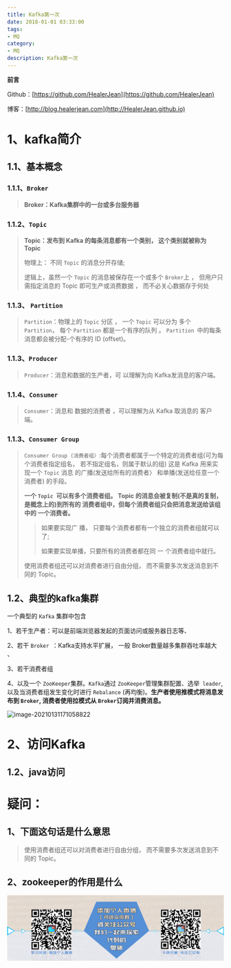 ```yaml
---
title: Kafka第一次
date: 2018-01-01 03:33:00
tags: 
- MQ
category: 
- MQ
description: Kafka第一次
---
```




**前言**     

 Github：[https://github.com/HealerJean](https://github.com/HealerJean)         

 博客：[http://blog.healerjean.com](http://HealerJean.github.io)          



# 1、kafka简介

## 1.1、基本概念

### 1.1.1、`Broker`

> **Broker：Kafka集群中的一台或多台服务器**   



### 1.1.2、`Topic`

> **Topic：发布到 Kafka 的每条消息都有一个类别， 这个类别就被称为 Topic**       
>
> 物理上： 不同 `Topic` 的消息分开存储;      
>
> 逻辑上，虽然一个 `Topic` 的消息被保存在一个或多个 `Broker`上 ， 但用户只需指定消息的 Topic 即可生产或消费数据 ， 而不必关心数据存于何处    



### 1.1.3、 `Partition`

> `Partition`：物理上的 `Topic` 分区 ， 一个 `Topic` 可以分为 多个 `Partition`， 每个 `Partition` 都是一个有序的队列 。 `Partition `中的每条消息都会被分配-个有序的 ID (offset)。



### 1.1.3、`Producer `

>  `Producer`：消息和数据的生产者，可 以理解为向 Kafka发消息的客户端。 



### 1.1.4、`Consumer`

> `Consumer`：消息和 数据的消费者 ，可以理解为从 Kafka 取消息的 客户端。



### 1.1.3、`Consumer Group`

> `Consumer Group (消费者组〉`:每个消费者都属于一个特定的消费者组(可为每个消费者指定组名， 若不指定组名，则属于默认的组)     这是 Kafka 用来实现一个 `Topic` 消息 的广播(发送给所有的消费者〉 和单播(发送给任意一个消费者) 的手段。     
>
>  **一个 `Topic `可以有多个消费者组。 Topic 的消息会被复制(不是真的复制， 是概念上的)到所有的 消费者组中，但每个消费者组只会把消息发送给该组中的 一个消费者。**    
>
> 
>
> > 如果要实现广 播， 只要每个消费者都有一个独立的消费者组就可以了;        
> >
> > 如果要实现单播，只要所有的消费者都在同 一 个消费者组中就行。   
>
> 使用消费者组还可以对消费者进行自由分组， 而不需要多次发送消息到不同的 Topic。





## 1.2、典型的kafka集群

一个典型的 `Kafka` 集群中包含      

1、若干生产者：可以是前端浏览器发起的页面访问或服务器日志等、       

2、若干 `Broker `：Kafka支持水平扩展， 一般 Broker数量越多集群吞吐率越大        、

3、若干消费者组    

4、以及一个 `ZooKeeper`集群。`Kafka`通过 `ZooKeeper`管理集群配置、选举` leader`, 以及当消费者组发生变化时进行 `Rebalance` (再均衡)。**生产者使用推模式将消息发布到 `Broker`, 消费者使用拉模式从 `Broker`订阅并消费消息。**



![image-20210131171058822](/Users/healerjean/Desktop/HealerJean/HCode/HealerJean.github.io/blogImages/image-20210131171058822.png)



# 2、访问Kafka



## 1.2、java访问







# 疑问：

## 1、下面这句话是什么意思

> 使用消费者组还可以对消费者进行自由分组， 而不需要多次发送消息到不同的 Topic。   



## 2、zookeeper的作用是什么






![ContactAuthor](https://raw.githubusercontent.com/HealerJean/HealerJean.github.io/master/assets/img/artical_bottom.jpg)





<link rel="stylesheet" href="https://unpkg.com/gitalk/dist/gitalk.css">

<script src="https://unpkg.com/gitalk@latest/dist/gitalk.min.js"></script> 
<div id="gitalk-container"></div>    
 <script type="text/javascript">
    var gitalk = new Gitalk({
		clientID: `1d164cd85549874d0e3a`,
		clientSecret: `527c3d223d1e6608953e835b547061037d140355`,
		repo: `HealerJean.github.io`,
		owner: 'HealerJean',
		admin: ['HealerJean'],
		id: 'gmrq8jM0hOtBRsai',
    });
    gitalk.render('gitalk-container');
</script> 

